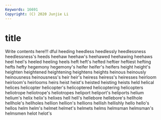 ```yaml
---
Keywords: 16691
Copyright: (C) 2020 Junjie Li
---
```


# title

Write contents here!!!
dful 
heeding 
heedless
heedlessly 
heedlessness 
heedlessness's 
heeds 
heehaw 
heehaw's 
heehawed 
heehawing 
heehaws 
heel
heel's 
heeled 
heeling 
heels 
heft 
heft's 
hefted 
heftier 
heftiest 
hefting
hefts 
hefty 
hegemony 
hegemony's 
heifer 
heifer's 
heifers 
height 
height's 
heighten
heightened 
heightening 
heightens 
heights 
heinous 
heinously 
heinousness 
heinousness's 
heir 
heir's
heiress 
heiress's 
heiresses 
heirloom 
heirloom's 
heirlooms 
heirs 
heist 
heist's 
heisted
heisting 
heists 
held 
helical 
helices 
helicopter 
helicopter's 
helicoptered 
helicoptering 
helicopters
heliotrope 
heliotrope's 
heliotropes 
heliport 
heliport's 
heliports 
helium 
helium's 
helix 
helix's
helixes 
hell 
hell's 
hellebore 
hellebore's 
hellhole 
hellhole's 
hellholes 
hellion 
hellion's
hellions 
hellish 
hellishly 
hello 
hello's 
hellos 
helm 
helm's 
helmet 
helmet's
helmets 
helms 
helmsman 
helmsman's 
helmsmen 
helot 
helot's 
